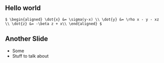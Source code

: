 ## Hello world

``$
\begin{aligned}
\dot{x} &= \sigma(y-x) \\
\dot{y} &= \rho x - y - xz \\
\dot{z} &= -\beta z + x\\
\end{aligned}
$``


## Another Slide

- Some
- Stuff to talk about
